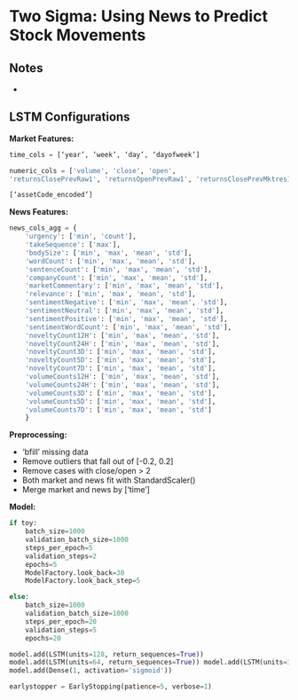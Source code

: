 # Two Sigma: Using News to Predict Stock Movements

## Notes
- 

## LSTM Configurations

**Market Features:**
```python
time_cols = [‘year’, ‘week’, ‘day’, ‘dayofweek’]

numeric_cols = ['volume', 'close', 'open', 
'returnsClosePrevRaw1', 'returnsOpenPrevRaw1', 'returnsClosePrevMktres1', 'returnsOpenPrevMktres1', 'returnsClosePrevRaw10', 'returnsOpenPrevRaw10', 'returnsClosePrevMktres10', 'returnsOpenPrevMktres10']

[‘assetCode_encoded’]
```

**News Features:**
```python
news_cols_agg = {
    'urgency': ['min', 'count'],
    'takeSequence': ['max'],
    'bodySize': ['min', 'max', 'mean', 'std'],
    'wordCount': ['min', 'max', 'mean', 'std'],
    'sentenceCount': ['min', 'max', 'mean', 'std'],
    'companyCount': ['min', 'max', 'mean', 'std'],
    'marketCommentary': ['min', 'max', 'mean', 'std'],
    'relevance': ['min', 'max', 'mean', 'std'],
    'sentimentNegative': ['min', 'max', 'mean', 'std'],
    'sentimentNeutral': ['min', 'max', 'mean', 'std'],
    'sentimentPositive': ['min', 'max', 'mean', 'std'],
    'sentimentWordCount': ['min', 'max', 'mean', 'std'],
    'noveltyCount12H': ['min', 'max', 'mean', 'std'],
    'noveltyCount24H': ['min', 'max', 'mean', 'std'],
    'noveltyCount3D': ['min', 'max', 'mean', 'std'],
    'noveltyCount5D': ['min', 'max', 'mean', 'std'],
    'noveltyCount7D': ['min', 'max', 'mean', 'std'],
    'volumeCounts12H': ['min', 'max', 'mean', 'std'],
    'volumeCounts24H': ['min', 'max', 'mean', 'std'],
    'volumeCounts3D': ['min', 'max', 'mean', 'std'],
    'volumeCounts5D': ['min', 'max', 'mean', 'std'],
    'volumeCounts7D': ['min', 'max', 'mean', 'std']
    }
```

**Preprocessing:**

- ‘bfill’ missing data
- Remove outliers that fall out of [-0.2, 0.2]
- Remove cases with close/open > 2
- Both market and news fit with StandardScaler()
- Merge market and news by [‘time’]

**Model:**
```python
if toy:
    batch_size=1000
    validation_batch_size=1000
    steps_per_epoch=5
    validation_steps=2
    epochs=5
    ModelFactory.look_back=30
    ModelFactory.look_back_step=5

else:
    batch_size=1000
    validation_batch_size=1000
    steps_per_epoch=20
    validation_steps=5
    epochs=20

model.add(LSTM(units=128, return_sequences=True))
model.add(LSTM(units=64, return_sequences=True)) model.add(LSTM(units=32, return_sequences=False))
model.add(Dense(1, activation='sigmoid'))

earlystopper = EarlyStopping(patience=5, verbose=1)
```
